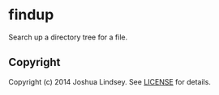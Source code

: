findup
======
Search up a directory tree for a file.

Copyright
---------
Copyright (c) 2014 Joshua Lindsey. See [LICENSE](LICENSE) for details.

